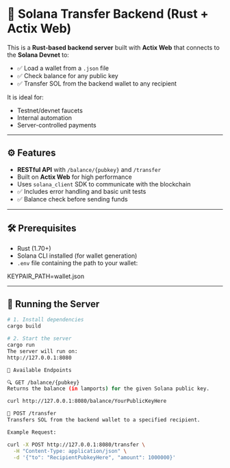 # 🦀 Solana Transfer Backend (Rust + Actix Web)

This is a **Rust-based backend server** built with **Actix Web** that connects to the **Solana Devnet** to:

- ✅ Load a wallet from a `.json` file
- ✅ Check balance for any public key
- ✅ Transfer SOL from the backend wallet to any recipient

It is ideal for:
- Testnet/devnet faucets
- Internal automation
- Server-controlled payments

---

## ⚙️ Features

- **RESTful API** with `/balance/{pubkey}` and `/transfer`
- Built on **Actix Web** for high performance
- Uses `solana_client` SDK to communicate with the blockchain
- ✅ Includes error handling and basic unit tests
- ✅ Balance check before sending funds

---

## 🛠️ Prerequisites

- Rust (1.70+)
- Solana CLI installed (for wallet generation)
- `.env` file containing the path to your wallet:

KEYPAIR_PATH=wallet.json


---

## 🚀 Running the Server

```bash
# 1. Install dependencies
cargo build

# 2. Start the server
cargo run
The server will run on:
http://127.0.0.1:8080

📡 Available Endpoints

🔍 GET /balance/{pubkey}
Returns the balance (in lamports) for the given Solana public key.

curl http://127.0.0.1:8080/balance/YourPublicKeyHere

💸 POST /transfer
Transfers SOL from the backend wallet to a specified recipient.

Example Request:

curl -X POST http://127.0.0.1:8080/transfer \
  -H "Content-Type: application/json" \
  -d '{"to": "RecipientPubkeyHere", "amount": 1000000}'